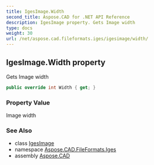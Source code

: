 ```yaml
---
title: IgesImage.Width
second_title: Aspose.CAD for .NET API Reference
description: IgesImage property. Gets Image width
type: docs
weight: 30
url: /net/aspose.cad.fileformats.iges/igesimage/width/
---
```

## IgesImage.Width property

Gets Image width

```csharp
public override int Width { get; }
```

### Property Value

Image width

### See Also

* class [IgesImage](../)
* namespace [Aspose.CAD.FileFormats.Iges](../../../aspose.cad.fileformats.iges/)
* assembly [Aspose.CAD](../../../)


